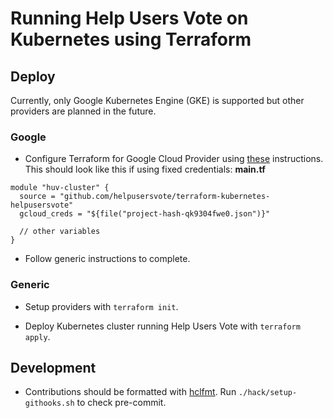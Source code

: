 # Running Help Users Vote on Kubernetes using Terraform

## Deploy
Currently, only Google Kubernetes Engine (GKE) is supported but other providers are planned in the future.

### Google

- Configure Terraform for Google Cloud Provider using [these](https://www.terraform.io/docs/providers/google/index.html) instructions. This should look like this if using fixed credentials:
**main.tf**
```hcl
module "huv-cluster" {
  source = "github.com/helpusersvote/terraform-kubernetes-helpusersvote"
  gcloud_creds = "${file("project-hash-qk9304fwe0.json")}"
  
  // other variables
}
```
- Follow generic instructions to complete.

### Generic

- Setup providers with `terraform init`.

- Deploy Kubernetes cluster running Help Users Vote with `terraform apply`.

## Development
- Contributions should be formatted with [hclfmt](https://github.com/fatih/hclfmt). Run `./hack/setup-githooks.sh` to check pre-commit.
